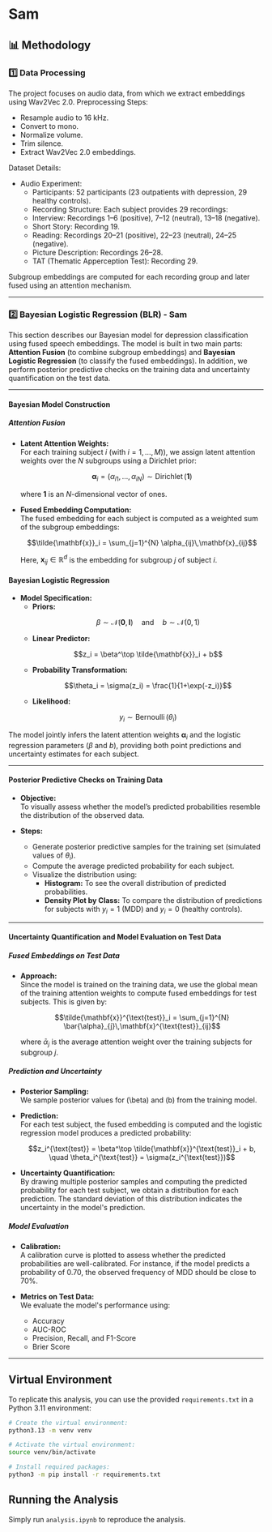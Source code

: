 # Sam

## 📊 **Methodology**
### **1️⃣ Data Processing**
The project focuses on audio data, from which we extract embeddings using Wav2Vec 2.0.
Preprocessing Steps:
- Resample audio to 16 kHz.
- Convert to mono.
- Normalize volume.
- Trim silence.
- Extract Wav2Vec 2.0 embeddings.

Dataset Details:
- Audio Experiment:
    - Participants: 52 participants (23 outpatients with depression, 29 healthy controls).
    - Recording Structure: Each subject provides 29 recordings:
    - Interview: Recordings 1–6 (positive), 7–12 (neutral), 13–18 (negative).
    - Short Story: Recording 19.
    - Reading: Recordings 20–21 (positive), 22–23 (neutral), 24–25 (negative).
    - Picture Description: Recordings 26–28.
    - TAT (Thematic Apperception Test): Recording 29.

Subgroup embeddings are computed for each recording group and later fused using an attention mechanism.

---

### **2️⃣ Bayesian Logistic Regression (BLR) - Sam**

This section describes our Bayesian model for depression classification using fused speech embeddings. The model is built in two main parts: **Attention Fusion** (to combine subgroup embeddings) and **Bayesian Logistic Regression** (to classify the fused embeddings). In addition, we perform posterior predictive checks on the training data and uncertainty quantification on the test data.

---

#### Bayesian Model Construction

##### Attention Fusion

- **Latent Attention Weights:**  
  For each training subject $i$ (with $i=1,\dots,M$)), we assign latent attention weights over the $N$ subgroups using a Dirichlet prior:
  ```math
  \boldsymbol{\alpha}_i = (\alpha_{i1}, \dots, \alpha_{iN}) \sim \operatorname{Dirichlet}(\mathbf{1})
  ```
  where $\mathbf{1}$ is an $N$-dimensional vector of ones.

- **Fused Embedding Computation:**  
  The fused embedding for each subject is computed as a weighted sum of the subgroup embeddings:
  ```math
  \tilde{\mathbf{x}}_i = \sum_{j=1}^{N} \alpha_{ij}\,\mathbf{x}_{ij}
  ```
  Here, $\mathbf{x}_{ij} \in \mathbb{R}^d$ is the embedding for subgroup $j$ of subject $i$.

#### Bayesian Logistic Regression

- **Model Specification:**
  - **Priors:**  
    ```math
    \beta \sim \mathcal{N}(\mathbf{0}, \mathbf{I}) \quad \text{and} \quad b \sim \mathcal{N}(0, 1)
    ```
  - **Linear Predictor:**  
    ```math
    z_i = \beta^\top \tilde{\mathbf{x}}_i + b
    ```
  - **Probability Transformation:**  
    ```math
    \theta_i = \sigma(z_i) = \frac{1}{1+\exp(-z_i)}
    ```
  - **Likelihood:**  
    ```math
    y_i \sim \operatorname{Bernoulli}(\theta_i)
    ```

The model jointly infers the latent attention weights $\boldsymbol{\alpha}_i$ and the logistic regression parameters ($\beta$ and $b$), providing both point predictions and uncertainty estimates for each subject.

---

#### Posterior Predictive Checks on Training Data

- **Objective:**  
  To visually assess whether the model’s predicted probabilities resemble the distribution of the observed data.

- **Steps:**
  - Generate posterior predictive samples for the training set (simulated values of $\theta_i$).
  - Compute the average predicted probability for each subject.
  - Visualize the distribution using:
    - **Histogram:** To see the overall distribution of predicted probabilities.
    - **Density Plot by Class:** To compare the distribution of predictions for subjects with $y_i = 1$ (MDD) and $y_i = 0$ (healthy controls).

---

#### Uncertainty Quantification and Model Evaluation on Test Data

##### Fused Embeddings on Test Data

- **Approach:**  
  Since the model is trained on the training data, we use the global mean of the training attention weights to compute fused embeddings for test subjects. This is given by:
  ```math
  \tilde{\mathbf{x}}^{\text{test}}_i = \sum_{j=1}^{N} \bar{\alpha}_{j}\,\mathbf{x}^{\text{test}}_{ij}
  ```
  where $\bar{\alpha}_{j}$ is the average attention weight over the training subjects for subgroup $j$.

##### Prediction and Uncertainty

- **Posterior Sampling:**  
  We sample posterior values for \(\beta\) and \(b\) from the training model.

- **Prediction:**  
  For each test subject, the fused embedding is computed and the logistic regression model produces a predicted probability:
  ```math
  z_i^{\text{test}} = \beta^\top \tilde{\mathbf{x}}^{\text{test}}_i + b, \quad \theta_i^{\text{test}} = \sigma(z_i^{\text{test}})
  ```
  
- **Uncertainty Quantification:**  
  By drawing multiple posterior samples and computing the predicted probability for each test subject, we obtain a distribution for each prediction. The standard deviation of this distribution indicates the uncertainty in the model's prediction.

##### Model Evaluation

- **Calibration:**  
  A calibration curve is plotted to assess whether the predicted probabilities are well-calibrated. For instance, if the model predicts a probability of 0.70, the observed frequency of MDD should be close to 70%.

- **Metrics on Test Data:**  
  We evaluate the model's performance using:
  - Accuracy
  - AUC-ROC
  - Precision, Recall, and F1-Score
  - Brier Score

---


## Virtual Environment

To replicate this analysis, you can use the provided `requirements.txt` in a Python 3.11 environment:

```bash
# Create the virtual environment:
python3.13 -m venv venv

# Activate the virtual environment:
source venv/bin/activate

# Install required packages:
python3 -m pip install -r requirements.txt
```

## Running the Analysis
Simply run `analysis.ipynb` to reproduce the analysis.
